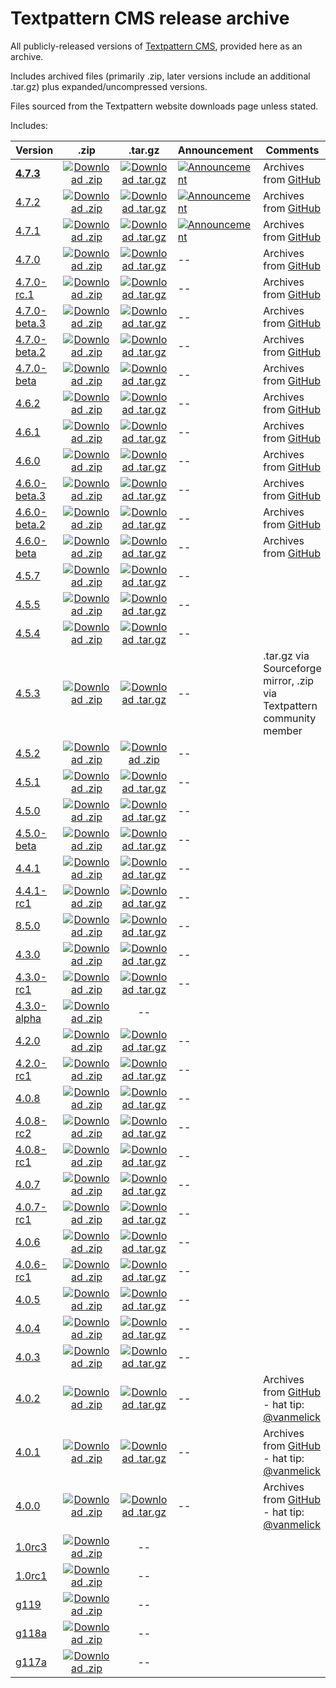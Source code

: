 Textpattern CMS release archive
===============================

All publicly-released versions of [Textpattern CMS](http://www.textpattern.com), provided here as an archive.

Includes archived files (primarily .zip, later versions include an additional .tar.gz) plus expanded/uncompressed versions.

Files sourced from the Textpattern website downloads page unless stated.

Includes:

| Version | .zip | .tar.gz | Announcement | Comments |
|---|:-:|:-:|---|---|
| [**4.7.3**](https://github.com/textpattern-community/textpattern-releases/tree/master/releases/4.7.3) | [![Download .zip](https://cdnjs.cloudflare.com/ajax/libs/octicons/8.5.0/svg/desktop-download.svg)](https://github.com/textpattern-community/textpattern-releases/blob/master/releases/4.7.3/archives/textpattern-4.7.3.zip) | [![Download .tar.gz](https://cdnjs.cloudflare.com/ajax/libs/octicons/8.5.0/svg/desktop-download.svg)](https://github.com/textpattern-community/textpattern-releases/blob/master/releases/4.7.3/archives/textpattern-4.7.3.tar.gz) | [![Announcement](https://cdnjs.cloudflare.com/ajax/libs/octicons/8.5.0/svg/link-external.svg)](https://textpattern.com/weblog/416/textpattern-cms-473-released) | Archives from [GitHub](https://github.com/textpattern/textpattern/releases) |
| [4.7.2](https://github.com/textpattern-community/textpattern-releases/tree/master/releases/4.7.2) | [![Download .zip](https://cdnjs.cloudflare.com/ajax/libs/octicons/8.5.0/svg/desktop-download.svg)](https://github.com/textpattern-community/textpattern-releases/blob/master/releases/4.7.2/archives/textpattern-4.7.2.zip) | [![Download .tar.gz](https://cdnjs.cloudflare.com/ajax/libs/octicons/8.5.0/svg/desktop-download.svg)](https://github.com/textpattern-community/textpattern-releases/blob/master/releases/4.7.2/archives/textpattern-4.7.2.tar.gz) | [![Announcement](https://cdnjs.cloudflare.com/ajax/libs/octicons/8.5.0/svg/link-external.svg)](https://textpattern.com/weblog/414/textpattern-cms-472-released) | Archives from [GitHub](https://github.com/textpattern/textpattern/releases) |
| [4.7.1](https://github.com/textpattern-community/textpattern-releases/tree/master/releases/4.7.1) | [![Download .zip](https://cdnjs.cloudflare.com/ajax/libs/octicons/8.5.0/svg/desktop-download.svg)](https://github.com/textpattern-community/textpattern-releases/blob/master/releases/4.7.1/archives/textpattern-4.7.1.zip) | [![Download .tar.gz](https://cdnjs.cloudflare.com/ajax/libs/octicons/8.5.0/svg/desktop-download.svg)](https://github.com/textpattern-community/textpattern-releases/blob/master/releases/4.7.1/archives/textpattern-4.7.1.tar.gz) | [![Announcement](https://cdnjs.cloudflare.com/ajax/libs/octicons/8.5.0/svg/link-external.svg)](https://textpattern.com/weblog/413/textpattern-cms-471-released) | Archives from [GitHub](https://github.com/textpattern/textpattern/releases) |
| [4.7.0](https://github.com/textpattern-community/textpattern-releases/tree/master/releases/4.7.0) | [![Download .zip](https://cdnjs.cloudflare.com/ajax/libs/octicons/8.5.0/svg/desktop-download.svg)](https://github.com/textpattern-community/textpattern-releases/blob/master/releases/4.7.0/archives/textpattern-4.7.0.zip) | [![Download .tar.gz](https://cdnjs.cloudflare.com/ajax/libs/octicons/8.5.0/svg/desktop-download.svg)](https://github.com/textpattern-community/textpattern-releases/blob/master/releases/4.7.0/archives/textpattern-4.7.0.tar.gz) | -- | Archives from [GitHub](https://github.com/textpattern/textpattern/releases) |
| [4.7.0-rc.1](https://github.com/textpattern-community/textpattern-releases/tree/master/releases/4.7.0-rc.1) | [![Download .zip](https://cdnjs.cloudflare.com/ajax/libs/octicons/8.5.0/svg/desktop-download.svg)](https://github.com/textpattern-community/textpattern-releases/blob/master/releases/4.7.0-rc1/archives/textpattern-4.7.0-rc.1.zip) | [![Download .tar.gz](https://cdnjs.cloudflare.com/ajax/libs/octicons/8.5.0/svg/desktop-download.svg)](https://github.com/textpattern-community/textpattern-releases/blob/master/releases/4.7.0-rc.1/archives/textpattern-4.7.0-rc.1.tar.gz) | -- | Archives from [GitHub](https://github.com/textpattern/textpattern/releases) |
| [4.7.0-beta.3](https://github.com/textpattern-community/textpattern-releases/tree/master/releases/4.7.0-beta.3) | [![Download .zip](https://cdnjs.cloudflare.com/ajax/libs/octicons/8.5.0/svg/desktop-download.svg)](https://github.com/textpattern-community/textpattern-releases/blob/master/releases/4.7.0-beta.3/archives/textpattern-4.7.0-beta.3.zip) | [![Download .tar.gz](https://cdnjs.cloudflare.com/ajax/libs/octicons/8.5.0/svg/desktop-download.svg)](https://github.com/textpattern-community/textpattern-releases/blob/master/releases/4.7.0-beta.3/archives/textpattern-4.7.0-beta.3.tar.gz) | -- | Archives from [GitHub](https://github.com/textpattern/textpattern/releases) |
| [4.7.0-beta.2](https://github.com/textpattern-community/textpattern-releases/tree/master/releases/4.7.0-beta.2) | [![Download .zip](https://cdnjs.cloudflare.com/ajax/libs/octicons/8.5.0/svg/desktop-download.svg)](https://github.com/textpattern-community/textpattern-releases/blob/master/releases/4.7.0-beta.2/archives/textpattern-4.7.0-beta.2.zip) | [![Download .tar.gz](https://cdnjs.cloudflare.com/ajax/libs/octicons/8.5.0/svg/desktop-download.svg)](https://github.com/textpattern-community/textpattern-releases/blob/master/releases/4.7.0-beta.2/archives/textpattern-4.7.0-beta.2.tar.gz) | -- | Archives from [GitHub](https://github.com/textpattern/textpattern/releases) |
| [4.7.0-beta](https://github.com/textpattern-community/textpattern-releases/tree/master/releases/4.7.0-beta) | [![Download .zip](https://cdnjs.cloudflare.com/ajax/libs/octicons/8.5.0/svg/desktop-download.svg)](https://github.com/textpattern-community/textpattern-releases/blob/master/releases/4.7.0-beta/archives/textpattern-4.7.0-beta.zip) | [![Download .tar.gz](https://cdnjs.cloudflare.com/ajax/libs/octicons/8.5.0/svg/desktop-download.svg)](https://github.com/textpattern-community/textpattern-releases/blob/master/releases/4.7.0-beta/archives/textpattern-4.7.0-beta.tar.gz) | -- | Archives from [GitHub](https://github.com/textpattern/textpattern/releases) |
| [4.6.2](https://github.com/textpattern-community/textpattern-releases/tree/master/releases/4.6.2) | [![Download .zip](https://cdnjs.cloudflare.com/ajax/libs/octicons/8.5.0/svg/desktop-download.svg)](https://github.com/textpattern-community/textpattern-releases/blob/master/releases/4.6.2/archives/textpattern-4.6.2.zip) | [![Download .tar.gz](https://cdnjs.cloudflare.com/ajax/libs/octicons/8.5.0/svg/desktop-download.svg)](https://github.com/textpattern-community/textpattern-releases/blob/master/releases/4.6.2/archives/textpattern-4.6.2.tar.gz) | -- | Archives from [GitHub](https://github.com/textpattern/textpattern/releases) |
| [4.6.1](https://github.com/textpattern-community/textpattern-releases/tree/master/releases/4.6.1) | [![Download .zip](https://cdnjs.cloudflare.com/ajax/libs/octicons/8.5.0/svg/desktop-download.svg)](https://github.com/textpattern-community/textpattern-releases/blob/master/releases/4.6.1/archives/textpattern-4.6.1.zip) | [![Download .tar.gz](https://cdnjs.cloudflare.com/ajax/libs/octicons/8.5.0/svg/desktop-download.svg)](https://github.com/textpattern-community/textpattern-releases/blob/master/releases/4.6.1/archives/textpattern-4.6.1.tar.gz) | -- | Archives from [GitHub](https://github.com/textpattern/textpattern/releases) |
| [4.6.0](https://github.com/textpattern-community/textpattern-releases/tree/master/releases/4.6.0) | [![Download .zip](https://cdnjs.cloudflare.com/ajax/libs/octicons/8.5.0/svg/desktop-download.svg)](https://github.com/textpattern-community/textpattern-releases/blob/master/releases/4.6.0/archives/textpattern-4.6.0.zip) | [![Download .tar.gz](https://cdnjs.cloudflare.com/ajax/libs/octicons/8.5.0/svg/desktop-download.svg)](https://github.com/textpattern-community/textpattern-releases/blob/master/releases/4.6.0/archives/textpattern-4.6.0.tar.gz) | -- | Archives from [GitHub](https://github.com/textpattern/textpattern/releases) |
| [4.6.0-beta.3](https://github.com/textpattern-community/textpattern-releases/tree/master/releases/4.6.0-beta.3) | [![Download .zip](https://cdnjs.cloudflare.com/ajax/libs/octicons/8.5.0/svg/desktop-download.svg)](https://github.com/textpattern-community/textpattern-releases/blob/master/releases/4.6.0-beta.3/archives/textpattern-4.6.0-beta.3.zip) | [![Download .tar.gz](https://cdnjs.cloudflare.com/ajax/libs/octicons/8.5.0/svg/desktop-download.svg)](https://github.com/textpattern-community/textpattern-releases/blob/master/releases/4.6.0-beta.3/archives/textpattern-4.6.0-beta.3.tar.gz) | -- | Archives from [GitHub](https://github.com/textpattern/textpattern/releases) |
| [4.6.0-beta.2](https://github.com/textpattern-community/textpattern-releases/tree/master/releases/4.6.0-beta.2) | [![Download .zip](https://cdnjs.cloudflare.com/ajax/libs/octicons/8.5.0/svg/desktop-download.svg)](https://github.com/textpattern-community/textpattern-releases/blob/master/releases/4.6.0-beta.2/archives/textpattern-4.6.0-beta.2.zip) | [![Download .tar.gz](https://cdnjs.cloudflare.com/ajax/libs/octicons/8.5.0/svg/desktop-download.svg)](https://github.com/textpattern-community/textpattern-releases/blob/master/releases/4.6.0-beta.2/archives/textpattern-4.6.0-beta.2.tar.gz) | -- | Archives from [GitHub](https://github.com/textpattern/textpattern/releases) |
| [4.6.0-beta](https://github.com/textpattern-community/textpattern-releases/tree/master/releases/4.6.0-beta) | [![Download .zip](https://cdnjs.cloudflare.com/ajax/libs/octicons/8.5.0/svg/desktop-download.svg)](https://github.com/textpattern-community/textpattern-releases/blob/master/releases/4.6.0-beta/archives/textpattern-4.6.0-beta.zip) | [![Download .tar.gz](https://cdnjs.cloudflare.com/ajax/libs/octicons/8.5.0/svg/desktop-download.svg)](https://github.com/textpattern-community/textpattern-releases/blob/master/releases/4.6.0-beta/archives/textpattern-4.6.0-beta.tar.gz) | -- | Archives from [GitHub](https://github.com/textpattern/textpattern/releases) |
| [4.5.7](https://github.com/textpattern-community/textpattern-releases/tree/master/releases/4.5.7) | [![Download .zip](https://cdnjs.cloudflare.com/ajax/libs/octicons/8.5.0/svg/desktop-download.svg)](https://github.com/textpattern-community/textpattern-releases/blob/master/releases/4.5.7/archives/textpattern-4.5.7.zip) | [![Download .tar.gz](https://cdnjs.cloudflare.com/ajax/libs/octicons/8.5.0/svg/desktop-download.svg)](https://github.com/textpattern-community/textpattern-releases/blob/master/releases/4.5.7/archives/textpattern-4.5.7.tar.gz) | -- |  |
| [4.5.5](https://github.com/textpattern-community/textpattern-releases/tree/master/releases/4.5.5) | [![Download .zip](https://cdnjs.cloudflare.com/ajax/libs/octicons/8.5.0/svg/desktop-download.svg)](https://github.com/textpattern-community/textpattern-releases/blob/master/releases/4.5.5/archives/textpattern-4.5.5.zip) | [![Download .tar.gz](https://cdnjs.cloudflare.com/ajax/libs/octicons/8.5.0/svg/desktop-download.svg)](https://github.com/textpattern-community/textpattern-releases/blob/master/releases/4.5.5/archives/textpattern-4.5.5.tar.gz) | -- |  |
| [4.5.4](https://github.com/textpattern-community/textpattern-releases/tree/master/releases/4.5.4) | [![Download .zip](https://cdnjs.cloudflare.com/ajax/libs/octicons/8.5.0/svg/desktop-download.svg)](https://github.com/textpattern-community/textpattern-releases/blob/master/releases/4.5.4/archives/textpattern-4.5.4.zip) | [![Download .tar.gz](https://cdnjs.cloudflare.com/ajax/libs/octicons/8.5.0/svg/desktop-download.svg)](https://github.com/textpattern-community/textpattern-releases/blob/master/releases/4.5.4/archives/textpattern-4.5.4.tar.gz) | -- |  |
| [4.5.3](https://github.com/textpattern-community/textpattern-releases/tree/master/releases/4.5.3) | [![Download .zip](https://cdnjs.cloudflare.com/ajax/libs/octicons/8.5.0/svg/desktop-download.svg)](https://github.com/textpattern-community/textpattern-releases/blob/master/releases/4.5.3/archives/textpattern-4.5.3.zip) | [![Download .tar.gz](https://cdnjs.cloudflare.com/ajax/libs/octicons/8.5.0/svg/desktop-download.svg)](https://github.com/textpattern-community/textpattern-releases/blob/master/releases/4.5.3/archives/textpattern-4.5.3.tar.gz) | -- | .tar.gz via Sourceforge mirror, .zip via Textpattern community member |
| [4.5.2](https://github.com/textpattern-community/textpattern-releases/tree/master/releases/4.5.2) | [![Download .zip](https://cdnjs.cloudflare.com/ajax/libs/octicons/8.5.0/svg/desktop-download.svg)](https://github.com/textpattern-community/textpattern-releases/blob/master/releases/4.5.2/archives/textpattern-4.5.2.tar.gz) | [![Download .zip](https://cdnjs.cloudflare.com/ajax/libs/octicons/8.5.0/svg/desktop-download.svg)](https://github.com/textpattern-community/textpattern-releases/blob/master/releases/4.5.2/archives/textpattern-4.5.2.zip) | -- |  |
| [4.5.1](https://github.com/textpattern-community/textpattern-releases/tree/master/releases/4.5.1) | [![Download .zip](https://cdnjs.cloudflare.com/ajax/libs/octicons/8.5.0/svg/desktop-download.svg)](https://github.com/textpattern-community/textpattern-releases/blob/master/releases/4.5.1/archives/textpattern-4.5.1.zip) | [![Download .tar.gz](https://cdnjs.cloudflare.com/ajax/libs/octicons/8.5.0/svg/desktop-download.svg)](https://github.com/textpattern-community/textpattern-releases/blob/master/releases/4.5.1/archives/textpattern-4.5.1.tar.gz) | -- |  |
| [4.5.0](https://github.com/textpattern-community/textpattern-releases/tree/master/releases/4.5.0) | [![Download .zip](https://cdnjs.cloudflare.com/ajax/libs/octicons/8.5.0/svg/desktop-download.svg)](https://github.com/textpattern-community/textpattern-releases/blob/master/releases/4.5.0/archives/textpattern-4.5.0.zip) | [![Download .tar.gz](https://cdnjs.cloudflare.com/ajax/libs/octicons/8.5.0/svg/desktop-download.svg)](https://github.com/textpattern-community/textpattern-releases/blob/master/releases/4.5.0/archives/textpattern-4.5.0.tar.gz) | -- |  |
| [4.5.0-beta](https://github.com/textpattern-community/textpattern-releases/tree/master/releases/4.5.0-beta) | [![Download .zip](https://cdnjs.cloudflare.com/ajax/libs/octicons/8.5.0/svg/desktop-download.svg)](https://github.com/textpattern-community/textpattern-releases/blob/master/releases/4.5.0-beta/archives/textpattern-4.5.0-beta.zip) | [![Download .tar.gz](https://cdnjs.cloudflare.com/ajax/libs/octicons/8.5.0/svg/desktop-download.svg)](https://github.com/textpattern-community/textpattern-releases/blob/master/releases/4.5.0-beta/archives/textpattern-4.5.0-beta.tar.gz) | -- |  |
| [4.4.1](https://github.com/textpattern-community/textpattern-releases/tree/master/releases/4.4.1) | [![Download .zip](https://cdnjs.cloudflare.com/ajax/libs/octicons/8.5.0/svg/desktop-download.svg)](https://github.com/textpattern-community/textpattern-releases/blob/master/releases/4.4.1/archives/textpattern-4.4.1.zip) | [![Download .tar.gz](https://cdnjs.cloudflare.com/ajax/libs/octicons/8.5.0/svg/desktop-download.svg)](https://github.com/textpattern-community/textpattern-releases/blob/master/releases/4.4.1/archives/textpattern-4.4.1.zip) | -- |  |
| [4.4.1-rc1](https://github.com/textpattern-community/textpattern-releases/tree/master/releases/4.4.1-rc1) | [![Download .zip](https://cdnjs.cloudflare.com/ajax/libs/octicons/8.5.0/svg/desktop-download.svg)](https://github.com/textpattern-community/textpattern-releases/blob/master/releases/4.4.1-rc1/archives/textpattern-4.4.1-rc1.zip) | [![Download .tar.gz](https://cdnjs.cloudflare.com/ajax/libs/octicons/8.5.0/svg/desktop-download.svg)](https://github.com/textpattern-community/textpattern-releases/blob/master/releases/4.4.1-rc1/archives/textpattern-4.4.1-rc1.tar.gz) | -- |  |
| [8.5.0](https://github.com/textpattern-community/textpattern-releases/tree/master/releases/8.5.0) | [![Download .zip](https://cdnjs.cloudflare.com/ajax/libs/octicons/8.5.0/svg/desktop-download.svg)](https://github.com/textpattern-community/textpattern-releases/blob/master/releases/8.5.0/archives/textpattern-8.5.0.zip) | [![Download .tar.gz](https://cdnjs.cloudflare.com/ajax/libs/octicons/8.5.0/svg/desktop-download.svg)](https://github.com/textpattern-community/textpattern-releases/blob/master/releases/8.5.0/archives/textpattern-8.5.0.tar.gz) | -- |  |
| [4.3.0](https://github.com/textpattern-community/textpattern-releases/tree/master/releases/4.3.0) | [![Download .zip](https://cdnjs.cloudflare.com/ajax/libs/octicons/8.5.0/svg/desktop-download.svg)](https://github.com/textpattern-community/textpattern-releases/blob/master/releases/4.3.0/archives/textpattern-4.3.0.zip) | [![Download .tar.gz](https://cdnjs.cloudflare.com/ajax/libs/octicons/8.5.0/svg/desktop-download.svg)](https://github.com/textpattern-community/textpattern-releases/blob/master/releases/4.3.0/archives/textpattern-4.3.0.tar.gz) | -- |  |
| [4.3.0-rc1](https://github.com/textpattern-community/textpattern-releases/tree/master/releases/4.3.0-rc1) | [![Download .zip](https://cdnjs.cloudflare.com/ajax/libs/octicons/8.5.0/svg/desktop-download.svg)](https://github.com/textpattern-community/textpattern-releases/blob/master/releases/4.3.0-rc1/archives/textpattern-4.3.0-rc1.zip) | [![Download .tar.gz](https://cdnjs.cloudflare.com/ajax/libs/octicons/8.5.0/svg/desktop-download.svg)](https://github.com/textpattern-community/textpattern-releases/blob/master/releases/4.3.0-rc1/archives/textpattern-4.3.0-rc1.tar.gz) | -- |  |
| [4.3.0-alpha](https://github.com/textpattern-community/textpattern-releases/tree/master/releases/4.3.0-alpha) | [![Download .zip](https://cdnjs.cloudflare.com/ajax/libs/octicons/8.5.0/svg/desktop-download.svg)](https://github.com/textpattern-community/textpattern-releases/blob/master/releases/4.3.0-alpha/archives/textpattern-4.3.0-alpha.zip) | -- |  |  |
| [4.2.0](https://github.com/textpattern-community/textpattern-releases/tree/master/releases/4.2.0) | [![Download .zip](https://cdnjs.cloudflare.com/ajax/libs/octicons/8.5.0/svg/desktop-download.svg)](https://github.com/textpattern-community/textpattern-releases/blob/master/releases/4.2.0/archives/textpattern-4.2.0.zip) | [![Download .tar.gz](https://cdnjs.cloudflare.com/ajax/libs/octicons/8.5.0/svg/desktop-download.svg)](https://github.com/textpattern-community/textpattern-releases/blob/master/releases/4.2.0/archives/textpattern-4.2.0.tar.gz) | -- |  |
| [4.2.0-rc1](https://github.com/textpattern-community/textpattern-releases/tree/master/releases/4.2.0-rc1) | [![Download .zip](https://cdnjs.cloudflare.com/ajax/libs/octicons/8.5.0/svg/desktop-download.svg)](https://github.com/textpattern-community/textpattern-releases/blob/master/releases/4.2.0-rc1/archives/textpattern-4.2.0-rc1.zip) | [![Download .tar.gz](https://cdnjs.cloudflare.com/ajax/libs/octicons/8.5.0/svg/desktop-download.svg)](https://github.com/textpattern-community/textpattern-releases/blob/master/releases/4.2.0-rc1/archives/textpattern-4.2.0-rc1.tar.gz) | -- |  |
| [4.0.8](https://github.com/textpattern-community/textpattern-releases/tree/master/releases/4.0.8) | [![Download .zip](https://cdnjs.cloudflare.com/ajax/libs/octicons/8.5.0/svg/desktop-download.svg)](https://github.com/textpattern-community/textpattern-releases/blob/master/releases/4.0.8/archives/textpattern-4.0.8.zip) | [![Download .tar.gz](https://cdnjs.cloudflare.com/ajax/libs/octicons/8.5.0/svg/desktop-download.svg)](https://github.com/textpattern-community/textpattern-releases/blob/master/releases/4.0.8/archives/textpattern-4.0.8.tar.gz) | -- |  |
| [4.0.8-rc2](https://github.com/textpattern-community/textpattern-releases/tree/master/releases/4.0.8-rc2) | [![Download .zip](https://cdnjs.cloudflare.com/ajax/libs/octicons/8.5.0/svg/desktop-download.svg)](https://github.com/textpattern-community/textpattern-releases/blob/master/releases/4.0.8-rc2/archives/textpattern-4.0.8-rc2.zip) | [![Download .tar.gz](https://cdnjs.cloudflare.com/ajax/libs/octicons/8.5.0/svg/desktop-download.svg)](https://github.com/textpattern-community/textpattern-releases/blob/master/releases/4.0.8-rc2/archives/textpattern-4.0.8-rc2.tar.gz) | -- |  |
| [4.0.8-rc1](https://github.com/textpattern-community/textpattern-releases/tree/master/releases/4.0.8-rc1) | [![Download .zip](https://cdnjs.cloudflare.com/ajax/libs/octicons/8.5.0/svg/desktop-download.svg)](https://github.com/textpattern-community/textpattern-releases/blob/master/releases/4.0.8-rc1/archives/textpattern-4.0.8-rc1.zip) | [![Download .tar.gz](https://cdnjs.cloudflare.com/ajax/libs/octicons/8.5.0/svg/desktop-download.svg)](https://github.com/textpattern-community/textpattern-releases/blob/master/releases/4.0.8-rc1/archives/textpattern-4.0.8-rc1.tar.gz) | -- |  |
| [4.0.7](https://github.com/textpattern-community/textpattern-releases/tree/master/releases/4.0.7) | [![Download .zip](https://cdnjs.cloudflare.com/ajax/libs/octicons/8.5.0/svg/desktop-download.svg)](https://github.com/textpattern-community/textpattern-releases/blob/master/releases/4.0.7/archives/textpattern-4.0.7.zip) | [![Download .tar.gz](https://cdnjs.cloudflare.com/ajax/libs/octicons/8.5.0/svg/desktop-download.svg)](https://github.com/textpattern-community/textpattern-releases/blob/master/releases/4.0.7/archives/textpattern-4.0.7.tar.gz) | -- |  |
| [4.0.7-rc1](https://github.com/textpattern-community/textpattern-releases/tree/master/releases/4.0.7-rc1) | [![Download .zip](https://cdnjs.cloudflare.com/ajax/libs/octicons/8.5.0/svg/desktop-download.svg)](https://github.com/textpattern-community/textpattern-releases/blob/master/releases/4.0.7-rc1/archives/textpattern-4.0.7-rc1.zip) | [![Download .tar.gz](https://cdnjs.cloudflare.com/ajax/libs/octicons/8.5.0/svg/desktop-download.svg)](https://github.com/textpattern-community/textpattern-releases/blob/master/releases/4.0.7-rc1/archives/textpattern-4.0.7-rc1.tar,gz) | -- |  |
| [4.0.6](https://github.com/textpattern-community/textpattern-releases/tree/master/releases/4.0.6) | [![Download .zip](https://cdnjs.cloudflare.com/ajax/libs/octicons/8.5.0/svg/desktop-download.svg)](https://github.com/textpattern-community/textpattern-releases/blob/master/releases/4.0.6/archives/textpattern-4.0.6.zip) | [![Download .tar.gz](https://cdnjs.cloudflare.com/ajax/libs/octicons/8.5.0/svg/desktop-download.svg)](https://github.com/textpattern-community/textpattern-releases/blob/master/releases/4.0.6/archives/textpattern-4.0.6.tar.gz) | -- |  |
| [4.0.6-rc1](https://github.com/textpattern-community/textpattern-releases/tree/master/releases/4.0.6-rc1) | [![Download .zip](https://cdnjs.cloudflare.com/ajax/libs/octicons/8.5.0/svg/desktop-download.svg)](https://github.com/textpattern-community/textpattern-releases/blob/master/releases/4.0.6-rc1/archives/textpattern-4.0.6-rc1.zip) | [![Download .tar.gz](https://cdnjs.cloudflare.com/ajax/libs/octicons/8.5.0/svg/desktop-download.svg)](https://github.com/textpattern-community/textpattern-releases/blob/master/releases/4.0.6-rc1/archives/textpattern-4.0.6-rc1.tar.gz) | -- |  |
| [4.0.5](https://github.com/textpattern-community/textpattern-releases/tree/master/releases/4.0.5) | [![Download .zip](https://cdnjs.cloudflare.com/ajax/libs/octicons/8.5.0/svg/desktop-download.svg)](https://github.com/textpattern-community/textpattern-releases/blob/master/releases/4.0.5/archives/textpattern-4.0.5.zip) | [![Download .tar.gz](https://cdnjs.cloudflare.com/ajax/libs/octicons/8.5.0/svg/desktop-download.svg)](https://github.com/textpattern-community/textpattern-releases/blob/master/releases/4.0.5/archives/textpattern-4.0.5.tar.gz) | -- |  |
| [4.0.4](https://github.com/textpattern-community/textpattern-releases/tree/master/releases/4.0.4) | [![Download .zip](https://cdnjs.cloudflare.com/ajax/libs/octicons/8.5.0/svg/desktop-download.svg)](https://github.com/textpattern-community/textpattern-releases/blob/master/releases/4.0.4/archives/textpattern-4.0.4.zip) | [![Download .tar.gz](https://cdnjs.cloudflare.com/ajax/libs/octicons/8.5.0/svg/desktop-download.svg)](https://github.com/textpattern-community/textpattern-releases/blob/master/releases/4.0.4/archives/textpattern-4.0.4.tar.gz) | -- |  |
| [4.0.3](https://github.com/textpattern-community/textpattern-releases/tree/master/releases/4.0.3) | [![Download .zip](https://cdnjs.cloudflare.com/ajax/libs/octicons/8.5.0/svg/desktop-download.svg)](https://github.com/textpattern-community/textpattern-releases/blob/master/releases/4.0.3/archives/textpattern-4.0.3.zip) | [![Download .tar.gz](https://cdnjs.cloudflare.com/ajax/libs/octicons/8.5.0/svg/desktop-download.svg)](https://github.com/textpattern-community/textpattern-releases/blob/master/releases/4.0.3/archives/textpattern-4.0.3.tar.gz) | -- |  |
| [4.0.2](https://github.com/textpattern-community/textpattern-releases/tree/master/releases/4.0.2) | [![Download .zip](https://cdnjs.cloudflare.com/ajax/libs/octicons/8.5.0/svg/desktop-download.svg)](https://github.com/textpattern-community/textpattern-releases/blob/master/releases/4.0.2/archives/textpattern-4.0.2.zip) | [![Download .tar.gz](https://cdnjs.cloudflare.com/ajax/libs/octicons/8.5.0/svg/desktop-download.svg)](https://github.com/textpattern-community/textpattern-releases/blob/master/releases/4.0.2/archives/textpattern-4.0.2.tar.gz) | -- | Archives from [GitHub](https://github.com/textpattern/textpattern/releases?after=4.0.4) - hat tip: [@vanmelick](https://github.com/vanmelick) |
| [4.0.1](https://github.com/textpattern-community/textpattern-releases/tree/master/releases/4.0.1) | [![Download .zip](https://cdnjs.cloudflare.com/ajax/libs/octicons/8.5.0/svg/desktop-download.svg)](https://github.com/textpattern-community/textpattern-releases/blob/master/releases/4.0.1/archives/textpattern-4.0.1.zip) | [![Download .tar.gz](https://cdnjs.cloudflare.com/ajax/libs/octicons/8.5.0/svg/desktop-download.svg)](https://github.com/textpattern-community/textpattern-releases/blob/master/releases/4.0.1/archives/textpattern-4.0.1.tar.gz) | -- | Archives from [GitHub](https://github.com/textpattern/textpattern/releases?after=4.0.4) - hat tip: [@vanmelick](https://github.com/vanmelick) |
| [4.0.0](https://github.com/textpattern-community/textpattern-releases/tree/master/releases/4.0.0) | [![Download .zip](https://cdnjs.cloudflare.com/ajax/libs/octicons/8.5.0/svg/desktop-download.svg)](https://github.com/textpattern-community/textpattern-releases/blob/master/releases/4.0.0/archives/textpattern-4.0.0.zip) | [![Download .tar.gz](https://cdnjs.cloudflare.com/ajax/libs/octicons/8.5.0/svg/desktop-download.svg)](https://github.com/textpattern-community/textpattern-releases/blob/master/releases/4.0.0/archives/textpattern-4.0.0.tar.gz) | -- | Archives from [GitHub](https://github.com/textpattern/textpattern/releases?after=4.0.4) - hat tip: [@vanmelick](https://github.com/vanmelick) |
| [1.0rc3](https://github.com/textpattern-community/textpattern-releases/tree/master/releases/1.0rc3) | [![Download .zip](https://cdnjs.cloudflare.com/ajax/libs/octicons/8.5.0/svg/desktop-download.svg)](https://github.com/textpattern-community/textpattern-releases/blob/master/releases/1.0rc3/archives/textpattern-1.0rc3.zip) | -- |  |  |
| [1.0rc1](https://github.com/textpattern-community/textpattern-releases/tree/master/releases/1.0rc3) | [![Download .zip](https://cdnjs.cloudflare.com/ajax/libs/octicons/8.5.0/svg/desktop-download.svg)](https://github.com/textpattern-community/textpattern-releases/blob/master/releases/1.0rc1/archives/textpattern-1.0rc1.zip) | -- |  |  |
| [g119](https://github.com/textpattern-community/textpattern-releases/tree/master/releases/g119) | [![Download .zip](https://cdnjs.cloudflare.com/ajax/libs/octicons/8.5.0/svg/desktop-download.svg)](https://github.com/textpattern-community/textpattern-releases/blob/master/releases/g119/archives/textpattern-g119.zip) | -- |  |  |
| [g118a](https://github.com/textpattern-community/textpattern-releases/tree/master/releases/g118a) | [![Download .zip](https://cdnjs.cloudflare.com/ajax/libs/octicons/8.5.0/svg/desktop-download.svg)](https://github.com/textpattern-community/textpattern-releases/blob/master/releases/g118a/archives/textpattern-g118a.zip) | -- |  |  |
| [g117a](https://github.com/textpattern-community/textpattern-releases/tree/master/releases/g117a) | [![Download .zip](https://cdnjs.cloudflare.com/ajax/libs/octicons/8.5.0/svg/desktop-download.svg)](https://github.com/textpattern-community/textpattern-releases/blob/master/releases/g117a/archives/textpattern-g117b.zip) | -- |  |  |
